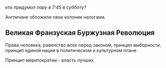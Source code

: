 *кто придумал пару в 7:45 в субботу?*

Англичане обложили свои колонии налогами.

## Великая Франзуская Буржузная Революция

Права человека, равенство всех перед законом, принцип выборности, принцип единой нации в политическом и культурном плане

Принцип меритократии - власть лучших